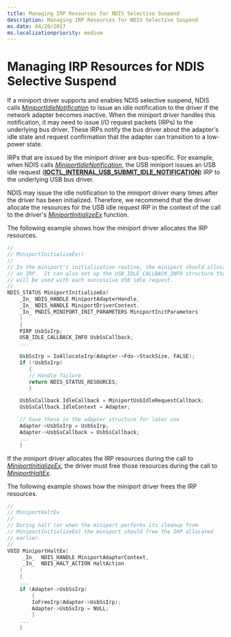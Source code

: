 ```yaml
---
title: Managing IRP Resources for NDIS Selective Suspend
description: Managing IRP Resources for NDIS Selective Suspend
ms.date: 04/20/2017
ms.localizationpriority: medium
---
```


# Managing IRP Resources for NDIS Selective Suspend


If a miniport driver supports and enables NDIS selective suspend, NDIS calls [*MiniportIdleNotification*](/windows-hardware/drivers/ddi/ndis/nc-ndis-miniport_idle_notification) to issue an idle notification to the driver if the network adapter becomes inactive. When the miniport driver handles this notification, it may need to issue I/O request packets (IRPs) to the underlying bus driver. These IRPs notify the bus driver about the adapter's idle state and request confirmation that the adapter can transition to a low-power state.

IRPs that are issued by the miniport driver are bus-specific. For example, when NDIS calls [*MiniportIdleNotification*](/windows-hardware/drivers/ddi/ndis/nc-ndis-miniport_idle_notification), the USB miniport issues an USB idle request ([**IOCTL\_INTERNAL\_USB\_SUBMIT\_IDLE\_NOTIFICATION**](/windows-hardware/drivers/ddi/usbioctl/ni-usbioctl-ioctl_internal_usb_submit_idle_notification)) IRP to the underlying USB bus driver.

NDIS may issue the idle notification to the miniport driver many times after the driver has been initialized. Therefore, we recommend that the driver allocate the resources for the USB idle request IRP in the context of the call to the driver's [*MiniportInitializeEx*](/windows-hardware/drivers/ddi/ndis/nc-ndis-miniport_initialize) function.

The following example shows how the miniport driver allocates the IRP resources.

```C++
//
// MiniportInitializeEx()
//
// In the miniport's initialization routine, the miniport should allocate
// an IRP.  It can also set up the USB_IDLE_CALLBACK_INFO structure that
// will be used with each successive USB idle request.
//
NDIS_STATUS MiniportInitializeEx(
    _In_ NDIS_HANDLE MiniportAdapterHandle,
    _In_ NDIS_HANDLE MiniportDriverContext,
    _In_ PNDIS_MINIPORT_INIT_PARAMETERS MiniportInitParameters
    )
    {
    PIRP UsbSsIrp;
    USB_IDLE_CALLBACK_INFO UsbSsCallback;
    ...

    UsbSsIrp = IoAllocateIrp(Adapter->Fdo->StackSize, FALSE);
    if (!UsbSsIrp)
       {
       // Handle failure
       return NDIS_STATUS_RESOURCES;
       }

    UsbSsCallback.IdleCallback = MiniportUsbIdleRequestCallback;
    UsbSsCallback.IdleContext = Adapter;

    // Save these in the adapter structure for later use
    Adapter->UsbSsIrp = UsbSsIrp;
    Adapter->UsbSsCallback = UsbSsCallback;
    ...
    }
```

If the miniport driver allocates the IRP resources during the call to [*MiniportInitializeEx*](/windows-hardware/drivers/ddi/ndis/nc-ndis-miniport_initialize), the driver must free those resources during the call to [*MiniportHaltEx*](/windows-hardware/drivers/ddi/ndis/nc-ndis-miniport_halt).

The following example shows how the miniport driver frees the IRP resources.

```C++
//
// MiniportHaltEx
//
// During halt (or when the miniport performs its cleanup from 
// MiniportInitializeEx) the miniport should free the IRP allocated 
// earlier.
//
VOID MiniportHaltEx(
     _In_  NDIS_HANDLE MiniportAdapterContext,
     _In_  NDIS_HALT_ACTION HaltAction
    )
    {
    ...
    if (Adapter->UsbSsIrp)
        {
        IoFreeIrp(Adapter->UsbSsIrp);
        Adapter->UsbSsIrp = NULL;
        }
    ...
    }

```
